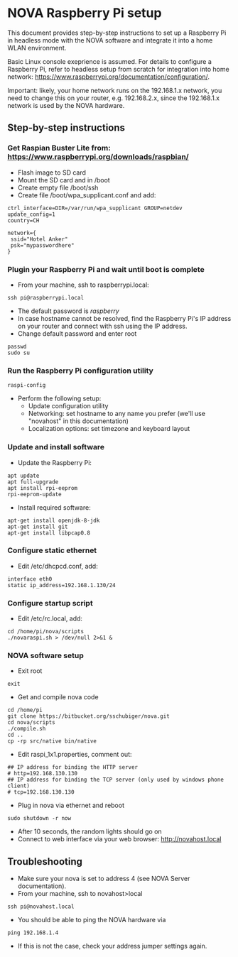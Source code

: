 # NOVA Raspberry Pi setup
This document provides step-by-step instructions to set up a Raspberry Pi in headless mode with the NOVA software and integrate it into a home WLAN environment.

Basic Linux console exeprience is assumed. For details to configure a Raspberry Pi, refer to 
headless setup from scratch for integration into home network: https://www.raspberrypi.org/documentation/configuration/.

Important: likely, your home network runs on the 192.168.1.x network, you need to change this on your router, e.g. 192.168.2.x, since the 192.168.1.x network is used by the NOVA hardware.

## Step-by-step instructions
### Get Raspian Buster Lite from: https://www.raspberrypi.org/downloads/raspbian/
* Flash image to SD card
* Mount the SD card and in /boot
* Create empty file /boot/ssh
* Create file /boot/wpa_supplicant.conf and add:
```
ctrl_interface=DIR=/var/run/wpa_supplicant GROUP=netdev
update_config=1
country=CH

network={
 ssid="Hotel Anker"
 psk="mypasswordhere"
}
```

### Plugin your Raspberry Pi and wait until boot is complete
* From your machine, ssh to raspberrypi.local:
```
ssh pi@raspberrypi.local
```
* The default password is _raspberry_
* In case hostname cannot be resolved, find the Raspberry Pi's IP address on your router and connect with ssh using the IP address.
* Change default password and enter root
```
passwd
sudo su
```

### Run the Raspberry Pi configuration utility
```
raspi-config
```
* Perform the following setup:
   * Update configuration utility
   * Networking: set hostname to any name you prefer (we'll use "novahost" in this documentation)
   * Localization options: set timezone and keyboard layout

### Update and install software
* Update the Raspberry Pi:
```
apt update
apt full-upgrade
apt install rpi-eeprom
rpi-eeprom-update
```
* Install required software:
```
apt-get install openjdk-8-jdk
apt-get install git
apt-get install libpcap0.8
```

### Configure static ethernet
* Edit /etc/dhcpcd.conf, add:
```
interface eth0
static ip_address=192.168.1.130/24
```

### Configure startup script
* Edit /etc/rc.local, add:
```
cd /home/pi/nova/scripts
./novaraspi.sh > /dev/null 2>&1 &
```

### NOVA software setup
* Exit root
```
exit
```
* Get and compile nova code
```
cd /home/pi
git clone https://bitbucket.org/sschubiger/nova.git
cd nova/scripts
./compile.sh
cd ..
cp -rp src/native bin/native
```
* Edit raspi_1x1.properties, comment out:
```
## IP address for binding the HTTP server
# http=192.168.130.130
## IP address for binding the TCP server (only used by windows phone client)
# tcp=192.168.130.130
```
* Plug in nova via ethernet and reboot
```
sudo shutdown -r now
```
* After 10 seconds, the random lights should go on
* Connect to web interface via your web browser: http://novahost.local

## Troubleshooting

* Make sure your nova is set to address 4 (see NOVA Server documentation).
* From your machine, ssh to novahost>local
```
ssh pi@novahost.local
```
* You should be able to ping the NOVA hardware via
```
ping 192.168.1.4
```
* If this is not the case, check your address jumper settings again.
